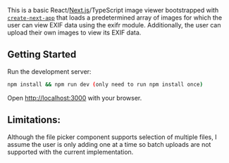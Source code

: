 This is a basic React/[Next.js](https://nextjs.org/)/TypeScript image viewer bootstrapped with [`create-next-app`](https://github.com/vercel/next.js/tree/canary/packages/create-next-app) that loads a predetermined array of images for which the user can view EXIF data using the exifr module. Additionally, the user can upload their own images to view its EXIF data.

## Getting Started

Run the development server:

```bash
npm install && npm run dev (only need to run npm install once)
```

Open [http://localhost:3000](http://localhost:3000) with your browser.

## Limitations:
Although the file picker component supports selection of multiple files, I assume the user is only adding one at a time so batch uploads are not supported with the current implementation.
